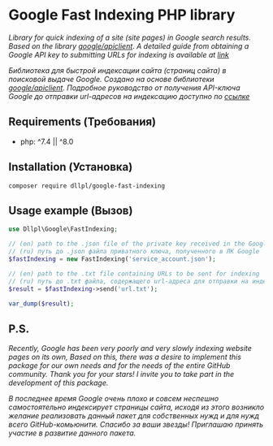 # Google Fast Indexing PHP library

*Library for quick indexing of a site (site pages) in Google search results.
Based on the library [google/apiclient](https://github.com/googleapis/google-api-php-client)*.
*A detailed guide from obtaining a Google API key to submitting URLs for indexing is available at [link](https://webseed.ru/skript-na-php-dlya-uskorennoj-massovoj-indeksaczii-v-google/)*

*Библиотека для быстрой индексации сайта (страниц сайта) в поисковой выдаче Google. 
Создано на основе библиотеки [google/apiclient](https://github.com/googleapis/google-api-php-client)*.
*Подробное руководство от получения API-ключа Google до отправки url-адресов на индексацию доступно по [ссылке](https://webseed.ru/skript-na-php-dlya-uskorennoj-massovoj-indeksaczii-v-google/)*

## Requirements (Требования)
*  php: ^7.4 || ^8.0
## Installation (Установка)
```shell
composer require dllpl/google-fast-indexing
```
## Usage example (Вызов)
```php
use Dllpl\Google\FastIndexing;

// (en) path to the .json file of the private key received in the Google account
// (ru) путь до .json файла приватного ключа, полученного в ЛК Google
$fastIndexing = new FastIndexing('service_account.json'); 

// (en) path to the .txt file containing URLs to be sent for indexing
// (ru) путь до .txt файла, содержащего url-адреса для отправки на индексацию
$result = $fastIndexing->send('url.txt'); 

var_dump($result);
```
## P.S.
*Recently, Google has been very poorly and very slowly indexing website pages on its own,
Based on this, there was a desire to implement this package for our own needs and for the needs of the entire GitHub community.
Thank you for your stars! I invite you to take part in the development of this package.*

*В последнее время Google очень плохо и совсем неспешно самостоятельно индексирует страницы сайта, 
исходя из этого возникло желание реализовать данный пакет для собственных нужд и для нужд всего GitHub-комьюнити. 
Спасибо за ваши звезды! Приглашаю принять участие в развитие данного пакета.*



